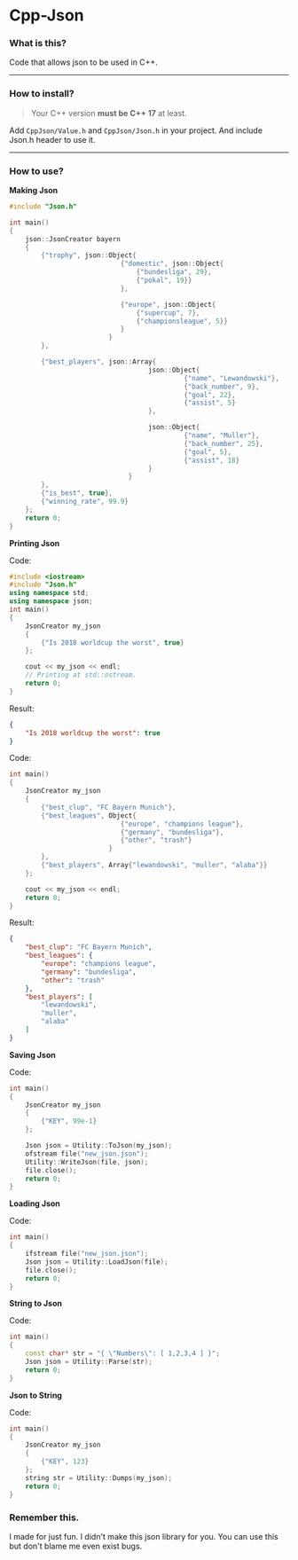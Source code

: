 # Cpp-Json


### What is this?

Code that allows json to be used in C++.

----



### How to install?

> Your C++ version **must be C++ 17** at least.

Add `CppJson/Value.h` and `CppJson/Json.h` in your project.  And include Json.h header to use it.

----



### How to use?

**Making Json**

``` C++
#include "Json.h"

int main()
{
	json::JsonCreator bayern
	{
		{"trophy", json::Object{
							{"domestic", json::Object{
								{"bundesliga", 29},
								{"pokal", 19}}
							},

							{"europe", json::Object{
								{"supercup", 7},
								{"championsleague", 5}}
							}
						 }
		},

		{"best_players", json::Array{
								   json::Object{
											{"name", "Lewandowski"},
											{"back_number", 9},
											{"goal", 22},
											{"assist", 5}
								   },

								   json::Object{
											{"name", "Muller"},
											{"back_number", 25},
											{"goal", 5},
											{"assist", 18}
								   }
							  }
		},
		{"is_best", true},
		{"winning_rate", 99.9}
	};
	return 0;
}
```



**Printing Json**

Code:

```C++
#include <iostream>
#include "Json.h"
using namespace std;
using namespace json;
int main()
{
	JsonCreator my_json
	{
		{"Is 2018 worldcup the worst", true}
	};

	cout << my_json << endl;
    // Printing at std::ostream.
	return 0;
}
```

Result:

```json
{
    "Is 2018 worldcup the worst": true
}
```



Code:

```c++
int main()
{
	JsonCreator my_json
	{
		{"best_clup", "FC Bayern Munich"},
		{"best_leagues", Object{
							{"europe", "champions league"},
							{"germany", "bundesliga"},
							{"other", "trash"}
						 }
		},
		{"best_players", Array{"lewandowski", "muller", "alaba"}}
	};

	cout << my_json << endl;
	return 0;
}
```

Result:

```Json
{
    "best_clup": "FC Bayern Munich",
    "best_leagues": {
        "europe": "champions league",
        "germany": "bundesliga",
        "other": "trash"
    },
    "best_players": [
        "lewandowski",
        "muller",
        "alaba"
    ]
}
```



**Saving Json**

Code:

```C++
int main()
{
	JsonCreator my_json
	{
		{"KEY", 99e-1}
	};

	Json json = Utility::ToJson(my_json);
	ofstream file("new_json.json");
	Utility::WriteJson(file, json);
	file.close();
	return 0;
}
```



**Loading Json**

Code:

```C++
int main()
{
	ifstream file("new_json.json");
	Json json = Utility::LoadJson(file);
	file.close();
	return 0;
}
```



**String to Json**

Code:

```C++
int main()
{
	const char* str = "{ \"Numbers\": [ 1,2,3,4 ] }";
	Json json = Utility::Parse(str);
	return 0;
}
```



**Json to String**

Code:

```C++
int main()
{
	JsonCreator my_json
	{
		{"KEY", 123}
	};
	string str = Utility::Dumps(my_json);
	return 0;
}
```



### Remember this.

I made for just fun. I didn't make this json library for you. You can use this but don't blame me even exist bugs.

